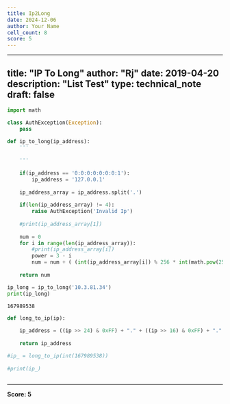 ```yaml
---
title: Ip2Long
date: 2024-12-06
author: Your Name
cell_count: 8
score: 5
---
```


---
title: "IP To Long"
author: "Rj"
date: 2019-04-20
description: "List Test"
type: technical_note
draft: false
---

```python
import math
```


```python
class AuthException(Exception):
    pass
```


```python
def ip_to_long(ip_address):
    '''
        
    '''
    
    if(ip_address == '0:0:0:0:0:0:0:1'):
        ip_address = '127.0.0.1'
        
    ip_address_array = ip_address.split('.')
    
    if(len(ip_address_array) != 4):    
        raise AuthException('Invalid Ip')
    
    #print(ip_address_array[1])
    
    num = 0
    for i in range(len(ip_address_array)):
        #print(ip_address_array[i])
        power = 3 - i
        num = num + ( (int(ip_address_array[i]) % 256 * int(math.pow(256, power)) ))
    
    return num
```


```python
ip_long = ip_to_long('10.3.81.34')        
print(ip_long)
```

    167989538



```python
def long_to_ip(ip):
    
    ip_address = ((ip >> 24) & 0xFF) + "." + ((ip >> 16) & 0xFF) + "." + ((ip >> 8) & 0xFF) + "." + (ip & 0xFF)
    
    return ip_address
```


```python
#ip_ = long_to_ip(int(167989538))
        
#print(ip_)
```


```python

```


---
**Score: 5**